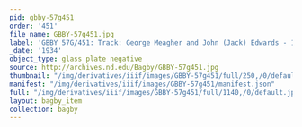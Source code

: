 ```yaml
---
pid: gbby-57g451
order: '451'
file_name: GBBY-57g451.jpg
label: 'GBBY 57G/451: Track: George Meagher and John (Jack) Edwards - 1934'
_date: '1934'
object_type: glass plate negative
source: http://archives.nd.edu/Bagby/GBBY-57g451.jpg
thumbnail: "/img/derivatives/iiif/images/GBBY-57g451/full/250,/0/default.jpg"
manifest: "/img/derivatives/iiif/images/GBBY-57g451/manifest.json"
full: "/img/derivatives/iiif/images/GBBY-57g451/full/1140,/0/default.jpg"
layout: bagby_item
collection: bagby
---
```

